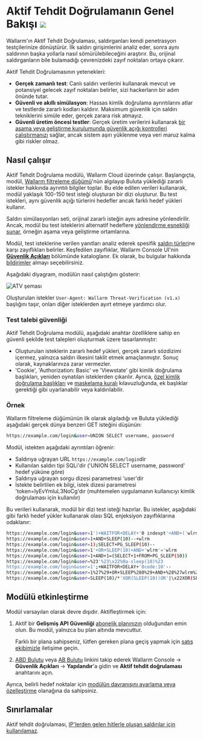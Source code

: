 [al-brute-force-attack]:      ../../attacks-vulns-list.md#brute-force-attack
[al-forced-browsing]:         ../../attacks-vulns-list.md#forced-browsing

# Aktif Tehdit Doğrulamanın Genel Bakışı <a href="../../../about-wallarm/subscription-plans/#subscription-plans"><img src="../../../images/api-security-tag.svg" style="border: none;"></a>

Wallarm'ın Aktif Tehdit Doğrulaması, saldırganları kendi penetrasyon testçilerinize dönüştürür. İlk saldırı girişimlerini analiz eder, sonra aynı saldırının başka yollarla nasıl sömürülebileceğini araştırır. Bu, orijinal saldırganların bile bulamadığı çevrenizdeki zayıf noktaları ortaya çıkarır.

Aktif Tehdit Doğrulamasının yetenekleri:

* **Gerçek zamanlı test**: Canlı saldırı verilerini kullanarak mevcut ve potansiyel gelecek zayıf noktaları belirler, sizi hackerların bir adım önünde tutar.
* **Güvenli ve akıllı simülasyon**: Hassas kimlik doğrulama ayrıntılarını atlar ve testlerde zararlı kodları kaldırır. Maksimum güvenlik için saldırı tekniklerini simüle eder, gerçek zarara risk atmayız.
* **Güvenli üretim öncesi testler**: Gerçek üretim verilerini kullanarak [bir aşama veya geliştirme kurulumunda güvenlik açığı kontrolleri çalıştırmanızı](running-test-on-staging.md) sağlar, ancak sistem aşırı yüklenme veya veri maruz kalma gibi riskler olmaz.

## Nasıl çalışır

Aktif Tehdit Doğrulama modülü, Wallarm Cloud üzerinde çalışır. Başlangıçta, modül, [Wallarm filtreleme düğümü](../../installation/supported-deployment-options.md)'nün algılayıp Buluta yüklediği zararlı istekler hakkında ayrıntılı bilgiler toplar. Bu elde edilen verileri kullanarak, modül yaklaşık 100-150 test isteği oluşturan bir dizi oluşturur. Bu test istekleri, aynı güvenlik açığı türlerini hedefler ancak farklı hedef yükleri kullanır.

Saldırı simülasyonları seti, orijinal zararlı isteğin aynı adresine yönlendirilir. Ancak, modül bu test isteklerini alternatif hedeflere [yönlendirme esnekliği sunar](running-test-on-staging.md), örneğin aşama veya geliştirme ortamlarına.

Modül, test isteklerine verilen yanıtları analiz ederek spesifik [saldırı türleri](../../attacks-vulns-list.md)ne karşı zayıflıkları belirler. Keşfedilen zayıflıklar, Wallarm Console UI'nin [**Güvenlik Açıkları**](../../user-guides/vulnerabilities.md) bölümünde kataloglanır. Ek olarak, bu bulgular hakkında [bildirimler](../../user-guides/settings/integrations/integrations-intro.md) almayı seçebilirsiniz.

Aşağıdaki diyagram, modülün nasıl çalıştığını gösterir:

![ATV şeması](../../images/vulnerability-detection/active-threat-verification-scheme-prod.png)

Oluşturulan istekler `User-Agent: Wallarm Threat-Verification (v1.x)` başlığını taşır, onları diğer isteklerden ayırt etmeye yardımcı olur.

### Test talebi güvenliği

Aktif Tehdit Doğrulama modülü, aşağıdaki anahtar özelliklere sahip en güvenli şekilde test talepleri oluşturmak üzere tasarlanmıştır:

* Oluşturulan isteklerin zararlı hedef yükleri, gerçek zararlı sözdizimi içermez, yalnızca saldırı ilkesini taklit etmek amaçlanmıştır. Sonuç olarak, kaynaklarınıza zarar vermezler.
* 'Cookie', 'Authorization: Basic' ve 'Viewstate' gibi kimlik doğrulama başlıkları, yeniden oynatılan isteklerden çıkarılır. Ayrıca, [özel kimlik doğrulama başlıkları](modify-requests-before-replay.md#replacing-original-authentication-data-with-test-data) ve [maskelama kuralı](../../user-guides/rules/sensitive-data-rule.md) kılavuzluğunda, ek başlıklar gerektiği gibi uyarlanabilir veya kaldırılabilir.

### Örnek

Wallarm filtreleme düğümünün ilk olarak algıladığı ve Buluta yüklediği aşağıdaki gerçek dünya benzeri GET isteğini düşünün:

```bash
https://example.com/login&user=UNION SELECT username, password
```

Modül, istekten aşağıdaki ayrıntıları öğrenir:

* Saldırıya uğrayan URL `https://example.com/login`dir
* Kullanılan saldırı tipi SQLi'dir ('UNION SELECT username, password' hedef yüküne göre)
* Saldırıya uğrayan sorgu dizesi parametresi 'user'dir
* İstekte belirtilen ek bilgi, istek dizesi parametresi 'token=IyEvYmluL3NoCg'dır (muhtemelen uygulamanın kullanıcıyı kimlik doğrulaması için kullanılır)

Bu verileri kullanarak, modül bir dizi test isteği hazırlar. Bu istekler, aşağıdaki gibi farklı hedef yükler kullanarak olası SQL enjeksiyon zayıflıklarına odaklanır:

```bash
https://example.com/login&user=1')+WAITFOR+DELAY+'0 indexpt'+AND+('wlrm'='wlrm
https://example.com/login&user=1+AND+SLEEP(10)--+wlrm
https://example.com/login&user=1);SELECT+PG_SLEEP(10)--
https://example.com/login&user=1'+OR+SLEEP(10)+AND+'wlrm'='wlrm
https://example.com/login&user=1+AND+1=(SELECT+1+FROM+PG_SLEEP(10))
https://example.com/login&user=%23'%23\x22%0a-sleep(10)%23
https://example.com/login&user=1';+WAITFOR+DELAY+'0code:10'--
https://example.com/login&user=1%27%29+OR+SLEEP%280%29+AND+%28%27wlrm%27%3D%27wlrm
https://example.com/login&user=SLEEP(10)/*'XOR(SLEEP(10))OR'|\x22XOR(SLEEP(10))OR\x22*/
```

## Modülü etkinleştirme

Modül varsayılan olarak devre dışıdır. Aktifleştirmek için:

1. Aktif bir **Gelişmiş API Güvenliği** [abonelik planınızın](../../about-wallarm/subscription-plans.md#subscription-plans) olduğundan emin olun. Bu modül, yalnızca bu plan altında mevcuttur.

    Farklı bir plana sahipseniz, lütfen gereken plana geçiş yapmak için [satış ekibimizle](mailto:sales@wallarm.com) iletişime geçin.
1. [ABD Bulutu](https://us1.my.wallarm.com/vulnerabilities/active?configure=true) veya [AB Bulutu](https://my.wallarm.com/vulnerabilities/active?configure=true) linkini takip ederek Wallarm Console → **Güvenlik Açıkları** → **Yapılandır**'a gidin ve **Aktif tehdit doğrulaması** anahtarını açın.

Ayrıca, belirli hedef noktalar için [modülün davranışını ayarlama veya özelleştirme](enable-disable-active-threat-verification.md) olanağına da sahipsiniz.

## Sınırlamalar

Aktif tehdit doğrulaması, [IP'lerden gelen hitlerle oluşan saldırılar için kullanılamaz](../../user-guides/triggers/trigger-examples.md#group-hits-originating-from-the-same-ip-into-one-attack).
